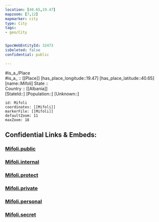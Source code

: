 ```yaml
---
location: [40.65,19.47] 
mapzoom: [7,12] 
mapmarker: city 
type: City
tags:
- geo/City


SpocWebEntityId: 32473
isDeleted: false
confidential: public

---
```

#is_a_/Place  
#is_a_ :: [[Place]] 
[has_place_longitude::19.47] 
[has_place_latitude::40.65] 
[name::Mifoli] 
State ::  
Country :: [[Albania]]  
[StateId::] 
[Population::] 
[Unknown::] 


```leaflet
id: Mifoli
coordinates: [[Mifoli]] 
markerFile: [[Mifoli]] 
defaultZoom: 11 
maxZoom: 18
```


## Confidential Links & Embeds: 

### [Mifoli.public](/_public/\Earth\Continent\Europe\Europe~South\Albania\Counties~Albania\Fier\CityMifoli.public.md) 

### [Mifoli.internal](/_internal/\Earth\Continent\Europe\Europe~South\Albania\Counties~Albania\Fier\CityMifoli.internal.md) 

### [Mifoli.protect](/_protect/\Earth\Continent\Europe\Europe~South\Albania\Counties~Albania\Fier\CityMifoli.protect.md) 

### [Mifoli.private](/_private/\Earth\Continent\Europe\Europe~South\Albania\Counties~Albania\Fier\CityMifoli.private.md) 

### [Mifoli.personal](/_personal/\Earth\Continent\Europe\Europe~South\Albania\Counties~Albania\Fier\CityMifoli.personal.md) 

### [Mifoli.secret](/_secret/\Earth\Continent\Europe\Europe~South\Albania\Counties~Albania\Fier\CityMifoli.secret.md)

